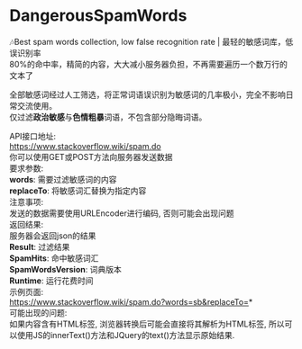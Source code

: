 # DangerousSpamWords
:notes:Best spam words collection, low false recognition rate | 最轻的敏感词库，低误识别率  
80%的命中率，精简的内容，大大减小服务器负担，不再需要遍历一个数万行的文本了

全部敏感词经过人工筛选，将正常词语误识别为敏感词的几率极小，完全不影响日常交流使用。  
仅过滤**政治敏感**与**色情粗暴**词语，不包含部分隐晦词语。

API接口地址:  
https://www.stackoverflow.wiki/spam.do  
你可以使用GET或POST方法向服务器发送数据  
要求参数:  
**words**: 需要过滤敏感词的内容  
**replaceTo**: 将敏感词汇替换为指定内容  
注意事项:  
发送的数据需要使用URLEncoder进行编码, 否则可能会出现问题  
返回结果:  
服务器会返回json的结果  
**Result**: 过滤结果  
**SpamHits**: 命中敏感词汇  
**SpamWordsVersion**: 词典版本  
**Runtime**: 运行花费时间  
示例页面:  
https://www.stackoverflow.wiki/spam.do?words=sb&replaceTo=*  
可能出现的问题:  
如果内容含有HTML标签, 浏览器转换后可能会直接将其解析为HTML标签, 所以可以使用JS的innerText()方法和JQuery的text()方法显示原始结果.  
